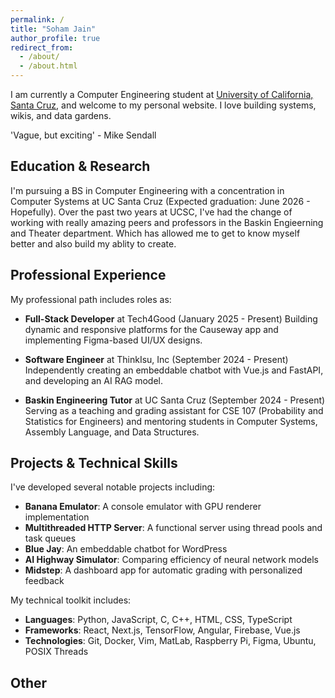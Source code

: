 ```yaml
---
permalink: /
title: "Soham Jain"
author_profile: true
redirect_from: 
  - /about/
  - /about.html
---
```


I am currently a Computer Engineering student at [University of California, Santa Cruz](https://www.ucsc.edu/), and welcome to my personal website. I love building systems, wikis, and data gardens. 

'Vague, but exciting' - Mike Sendall

## Education & Research

I'm pursuing a BS in Computer Engineering with a concentration in Computer Systems at UC Santa Cruz (Expected graduation: June 2026 - Hopefully). Over the past two years at UCSC, I've had the change of working with really amazing peers and professors in the Baskin Engieerning and Theater department. Which has allowed me to get to know myself better and also build my ablity to create. 

## Professional Experience

My professional path includes roles as:

- **Full-Stack Developer** at Tech4Good (January 2025 - Present)
  Building dynamic and responsive platforms for the Causeway app and implementing Figma-based UI/UX designs.

- **Software Engineer** at ThinkIsu, Inc (September 2024 - Present)
  Independently creating an embeddable chatbot with Vue.js and FastAPI, and developing an AI RAG model.

- **Baskin Engineering Tutor** at UC Santa Cruz (September 2024 - Present)
  Serving as a teaching and grading assistant for CSE 107 (Probability and Statistics for Engineers) and mentoring students in Computer Systems, Assembly Language, and Data Structures.

## Projects & Technical Skills

I've developed several notable projects including:
- **Banana Emulator**: A console emulator with GPU renderer implementation
- **Multithreaded HTTP Server**: A functional server using thread pools and task queues
- **Blue Jay**: An embeddable chatbot for WordPress
- **AI Highway Simulator**: Comparing efficiency of neural network models
- **Midstep**: A dashboard app for automatic grading with personalized feedback

My technical toolkit includes:
- **Languages**: Python, JavaScript, C, C++, HTML, CSS, TypeScript
- **Frameworks**: React, Next.js, TensorFlow, Angular, Firebase, Vue.js
- **Technologies**: Git, Docker, Vim, MatLab, Raspberry Pi, Figma, Ubuntu, POSIX Threads

## Other
